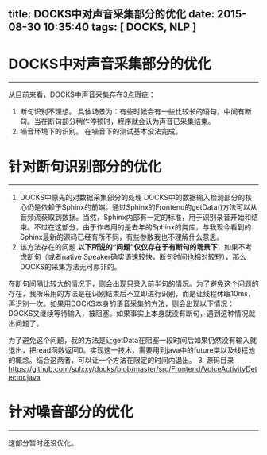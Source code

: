 title: DOCKS中对声音采集部分的优化
date: 2015-08-30 10:35:40
tags: [ DOCKS, NLP ]
---

# DOCKS中对声音采集部分的优化
---
从目前来看，DOCKS中声音采集存在3点瑕疵：
1. 断句识别不理想。
具体场景为：有些时候会有一些比较长的语句，中间有断句。当在断句部分稍作停顿时，程序就会认为声音已采集结束。
2. 噪音环境下的识别。
在噪音下的测试基本没法完成。

# 针对断句识别部分的优化
---
1. DOCKS中原先的对数据采集部分的处理
DOCKS中的数据输入检测部分的核心仍是依赖于Sphinx的前端。通过Sphinx的Frontend的getData()方法可以从音频流获取到数据。当然，Sphinx内部有一定的标准，用于识别录音开始和结束。不过在这部分，由于作者用的是去年的Sphinx的类库，与我现今看到的Sphinx最新的源码已经有所不同，有些参数我也不理解什么意思。
2. 该方法存在的问题
**以下所说的“问题”仅仅存在于有断句的场景下**，如果不考虑断句（或者native Speaker确实语速较快，断句时间也相对较短），那么DOCKS的采集方法无可厚非的。

在断句间隔比较大的情况下，则会出现只录入前半句的情况。为了避免这个问题的存在，我所采用的方法是在识别结束后不立即进行识别，而是让线程休眠10ms，再识别一次。如果用DOCKS本身的语音采集的方法，则会出现以下情况：DOCKS又继续等待输入，被阻塞。如果事实上本身就没有断句，遇到这种情况就出问题了。

为了避免这个问题，我的方法是让getData在阻塞一段时间后如果仍然没有输入就退出，把read函数返回0。实现这一技术，需要用到java中的future类以及线程池的概念。结合这两者，可以让一个方法在限定的时间内退出。
3. 源码目录
https://github.com/sulxxy/docks/blob/master/src/Frontend/VoiceActivityDetector.java

# 针对噪音部分的优化
---
这部分暂时还没优化。

